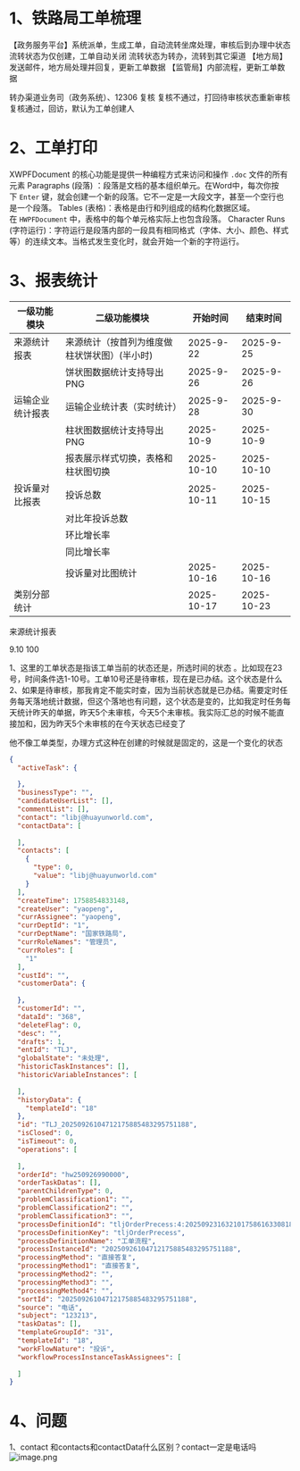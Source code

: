 
# 1、铁路局工单梳理

【政务服务平台】系统派单，生成工单，自动流转坐席处理，审核后到办理中状态
流转状态为仅创建，工单自动关闭
流转状态为转办，流转到其它渠道
【地方局】发送邮件，地方局处理并回复，更新工单数据
【监管局】内部流程，更新工单数据

转办渠道业务司（政务系统）、12306  复核
复核不通过，打回待审核状态重新审核
复核通过，回访，默认为工单创建人







# 2、工单打印
XWPFDocument 的核心功能是提供一种编程方式来访问和操作 `.doc` 文件的所有元素
Paragraphs (段落) ：段落是文档的基本组织单元。在Word中，每次你按下 `Enter` 键，就会创建一个新的段落。它不一定是一大段文字，甚至一个空行也是一个段落。
Tables (表格)：表格是由行和列组成的结构化数据区域。在 `HWPFDocument` 中，表格中的每个单元格实际上也包含段落。
Character Runs (字符运行)：字符运行是段落内部的一段具有相同格式（字体、大小、颜色、样式等）的连续文本。当格式发生变化时，就会开始一个新的字符运行。



# 3、报表统计

| 一级功能模块   | 二级功能模块                  | 开始时间       | 结束时间       |
| -------- | ----------------------- | ---------- | ---------- |
| 来源统计报表   | 来源统计（按首列为维度做柱状饼状图）(半小时) | 2025-9-22  | 2025-9-25  |
|          | 饼状图数据统计支持导出PNG          | 2025-9-26  | 2025-9-26  |
| 运输企业统计报表 | 运输企业统计表（实时统计）           | 2025-9-28  | 2025-9-30  |
|          | 柱状图数据统计支持导出PNG          | 2025-10-9  | 2025-10-9  |
|          | 报表展示样式切换，表格和柱状图切换       | 2025-10-10 | 2025-10-10 |
| 投诉量对比报表  | 投诉总数                    | 2025-10-11 | 2025-10-15 |
|          | 对比年投诉总数                 |            |            |
|          | 环比增长率                   |            |            |
|          | 同比增长率                   |            |            |
|          | 投诉量对比图统计                | 2025-10-16 | 2025-10-16 |
| 类别分部统计   |                         | 2025-10-17 | 2025-10-23 |

来源统计报表

9.10  100

1、这里的工单状态是指该工单当前的状态还是，所选时间的状态 。比如现在23号，时间条件选1-10号。工单10号还是待审核，现在是已办结。这个状态是什么
2、如果是待审核，那我肯定不能实时查，因为当前状态就是已办结。需要定时任务每天落地统计数据，但这个落地也有问题，这个状态是变的，比如我定时任务每天统计昨天的单据，昨天5个未审核，今天5个未审核。我实际汇总的时候不能直接加和，因为昨天5个未审核的在今天状态已经变了


他不像工单类型，办理方式这种在创建的时候就是固定的，这是一个变化的状态


```json
{
  "activeTask": {
   
  },
  "businessType": "",
  "candidateUserList": [],
  "commentList": [],
  "contact": "libj@huayunworld.com",
  "contactData": [
    
  ],
  "contacts": [
    {
      "type": 0,
      "value": "libj@huayunworld.com"
    }
  ],
  "createTime": 1758854833148,
  "createUser": "yaopeng",
  "currAssignee": "yaopeng",
  "currDeptId": "1",
  "currDeptName": "国家铁路局",
  "currRoleNames": "管理员",
  "currRoles": [
    "1"
  ],
  "custId": "",
  "customerData": {
    
  },
  "customerId": "",
  "dataId": "368",
  "deleteFlag": 0,
  "desc": "",
  "drafts": 1,
  "entId": "TLJ",
  "globalState": "未处理",
  "historicTaskInstances": [],
  "historicVariableInstances": [
 
  ],
  "historyData": {
    "templateId": "18"
  },
  "id": "TLJ_20250926104712175885483295751188",
  "isClosed": 0,
  "isTimeout": 0,
  "operations": [
    
  ],
  "orderId": "hw250926990000",
  "orderTaskDatas": [],
  "parentChildrenType": 0,
  "problemClassification1": "",
  "problemClassification2": "",
  "problemClassification3": "",
  "processDefinitionId": "tljOrderPrecess:4:20250923163210175861633081836252",
  "processDefinitionKey": "tljOrderPrecess",
  "processDefinitionName": "工单流程",
  "processInstanceId": "20250926104712175885483295751188",
  "processingMethod": "直接答复",
  "processingMethod1": "直接答复",
  "processingMethod2": "",
  "processingMethod3": "",
  "processingMethod4": "",
  "sortId": "20250926104712175885483295751188",
  "source": "电话",
  "subject": "123213",
  "taskDatas": [],
  "templateGroupId": "31",
  "templateId": "18",
  "workFlowNature": "投诉",
  "workflowProcessInstanceTaskAssignees": [
    
  ]
}
```


# 4、问题
1、contact 和contacts和contactData什么区别？contact一定是电话吗
![image.png](https://yancey-note-img.oss-cn-beijing.aliyuncs.com/20250930093713.png)
